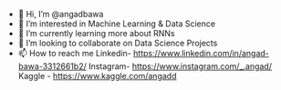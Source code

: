 - 👋 Hi, I’m @angadbawa
- 👀 I’m interested in Machine Learning & Data Science 
- 🌱 I’m currently learning more about RNNs
- 💞️ I’m looking to collaborate on Data Science Projects
- 📫 How to reach me 
 Linkedin- https://www.linkedin.com/in/angad-bawa-3312661b2/
 Instagram- https://www.instagram.com/_.angad/
 Kaggle - https://www.kaggle.com/angadd
